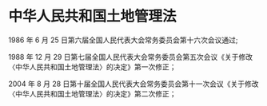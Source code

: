 # **中华人民共和国土地管理法**

1986 年 6 月 25 日第六届全国人民代表大会常务委员会第十六次会议通过;

1988 年 12 月 29 日第七届全国人民代表大会常务委员会第五次会议《关于修改〈中华人民共和国土地管理法〉的决定》第一次修正；

2004 年 8 月 28 日第十届全国人民代表大会常务委员会第十一次会议《关于修改〈中华人民共和国土地管理法〉的决定》第二次修正；

